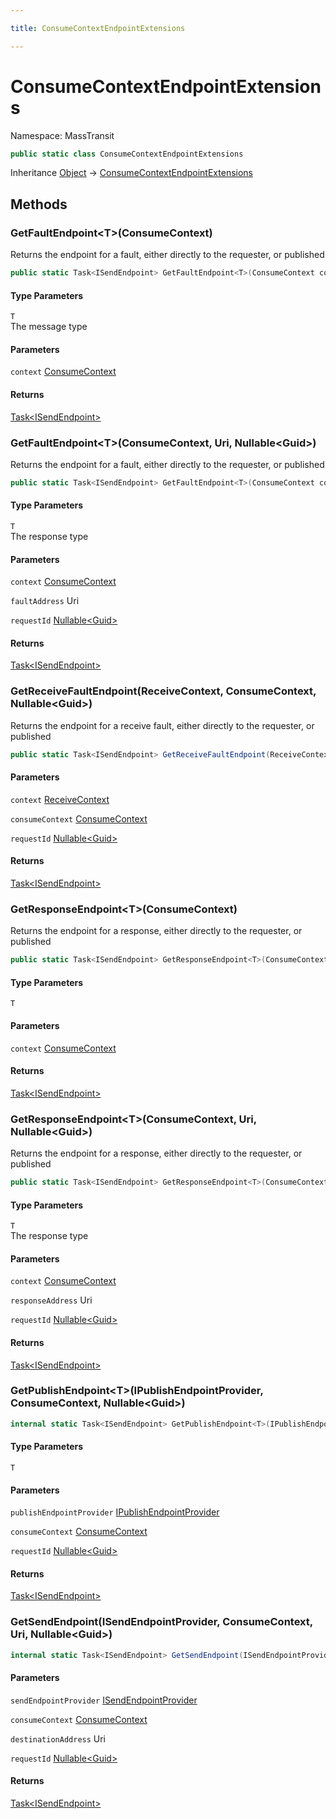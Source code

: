 ```yaml
---

title: ConsumeContextEndpointExtensions

---
```


# ConsumeContextEndpointExtensions

Namespace: MassTransit

```csharp
public static class ConsumeContextEndpointExtensions
```

Inheritance [Object](https://learn.microsoft.com/en-us/dotnet/api/system.object) → [ConsumeContextEndpointExtensions](../masstransit/consumecontextendpointextensions)

## Methods

### **GetFaultEndpoint\<T\>(ConsumeContext)**

Returns the endpoint for a fault, either directly to the requester, or published

```csharp
public static Task<ISendEndpoint> GetFaultEndpoint<T>(ConsumeContext context)
```

#### Type Parameters

`T`<br/>
The message type

#### Parameters

`context` [ConsumeContext](../../masstransit-abstractions/masstransit/consumecontext)<br/>

#### Returns

[Task\<ISendEndpoint\>](https://learn.microsoft.com/en-us/dotnet/api/system.threading.tasks.task-1)<br/>

### **GetFaultEndpoint\<T\>(ConsumeContext, Uri, Nullable\<Guid\>)**

Returns the endpoint for a fault, either directly to the requester, or published

```csharp
public static Task<ISendEndpoint> GetFaultEndpoint<T>(ConsumeContext context, Uri faultAddress, Nullable<Guid> requestId)
```

#### Type Parameters

`T`<br/>
The response type

#### Parameters

`context` [ConsumeContext](../../masstransit-abstractions/masstransit/consumecontext)<br/>

`faultAddress` Uri<br/>

`requestId` [Nullable\<Guid\>](https://learn.microsoft.com/en-us/dotnet/api/system.nullable-1)<br/>

#### Returns

[Task\<ISendEndpoint\>](https://learn.microsoft.com/en-us/dotnet/api/system.threading.tasks.task-1)<br/>

### **GetReceiveFaultEndpoint(ReceiveContext, ConsumeContext, Nullable\<Guid\>)**

Returns the endpoint for a receive fault, either directly to the requester, or published

```csharp
public static Task<ISendEndpoint> GetReceiveFaultEndpoint(ReceiveContext context, ConsumeContext consumeContext, Nullable<Guid> requestId)
```

#### Parameters

`context` [ReceiveContext](../../masstransit-abstractions/masstransit/receivecontext)<br/>

`consumeContext` [ConsumeContext](../../masstransit-abstractions/masstransit/consumecontext)<br/>

`requestId` [Nullable\<Guid\>](https://learn.microsoft.com/en-us/dotnet/api/system.nullable-1)<br/>

#### Returns

[Task\<ISendEndpoint\>](https://learn.microsoft.com/en-us/dotnet/api/system.threading.tasks.task-1)<br/>

### **GetResponseEndpoint\<T\>(ConsumeContext)**

Returns the endpoint for a response, either directly to the requester, or published

```csharp
public static Task<ISendEndpoint> GetResponseEndpoint<T>(ConsumeContext context)
```

#### Type Parameters

`T`<br/>

#### Parameters

`context` [ConsumeContext](../../masstransit-abstractions/masstransit/consumecontext)<br/>

#### Returns

[Task\<ISendEndpoint\>](https://learn.microsoft.com/en-us/dotnet/api/system.threading.tasks.task-1)<br/>

### **GetResponseEndpoint\<T\>(ConsumeContext, Uri, Nullable\<Guid\>)**

Returns the endpoint for a response, either directly to the requester, or published

```csharp
public static Task<ISendEndpoint> GetResponseEndpoint<T>(ConsumeContext context, Uri responseAddress, Nullable<Guid> requestId)
```

#### Type Parameters

`T`<br/>
The response type

#### Parameters

`context` [ConsumeContext](../../masstransit-abstractions/masstransit/consumecontext)<br/>

`responseAddress` Uri<br/>

`requestId` [Nullable\<Guid\>](https://learn.microsoft.com/en-us/dotnet/api/system.nullable-1)<br/>

#### Returns

[Task\<ISendEndpoint\>](https://learn.microsoft.com/en-us/dotnet/api/system.threading.tasks.task-1)<br/>

### **GetPublishEndpoint\<T\>(IPublishEndpointProvider, ConsumeContext, Nullable\<Guid\>)**

```csharp
internal static Task<ISendEndpoint> GetPublishEndpoint<T>(IPublishEndpointProvider publishEndpointProvider, ConsumeContext consumeContext, Nullable<Guid> requestId)
```

#### Type Parameters

`T`<br/>

#### Parameters

`publishEndpointProvider` [IPublishEndpointProvider](../../masstransit-abstractions/masstransit/ipublishendpointprovider)<br/>

`consumeContext` [ConsumeContext](../../masstransit-abstractions/masstransit/consumecontext)<br/>

`requestId` [Nullable\<Guid\>](https://learn.microsoft.com/en-us/dotnet/api/system.nullable-1)<br/>

#### Returns

[Task\<ISendEndpoint\>](https://learn.microsoft.com/en-us/dotnet/api/system.threading.tasks.task-1)<br/>

### **GetSendEndpoint(ISendEndpointProvider, ConsumeContext, Uri, Nullable\<Guid\>)**

```csharp
internal static Task<ISendEndpoint> GetSendEndpoint(ISendEndpointProvider sendEndpointProvider, ConsumeContext consumeContext, Uri destinationAddress, Nullable<Guid> requestId)
```

#### Parameters

`sendEndpointProvider` [ISendEndpointProvider](../../masstransit-abstractions/masstransit/isendendpointprovider)<br/>

`consumeContext` [ConsumeContext](../../masstransit-abstractions/masstransit/consumecontext)<br/>

`destinationAddress` Uri<br/>

`requestId` [Nullable\<Guid\>](https://learn.microsoft.com/en-us/dotnet/api/system.nullable-1)<br/>

#### Returns

[Task\<ISendEndpoint\>](https://learn.microsoft.com/en-us/dotnet/api/system.threading.tasks.task-1)<br/>
